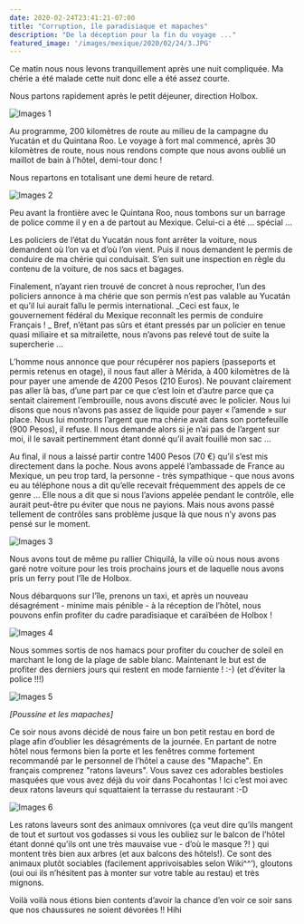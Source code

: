 ```yaml
---
date: 2020-02-24T23:41:21-07:00
title: "Corruption, île paradisiaque et mapaches"
description: "De la déception pour la fin du voyage ..."
featured_image: '/images/mexique/2020/02/24/3.JPG'
---
```


Ce matin nous nous levons tranquillement après une nuit compliquée. Ma chérie a été malade cette nuit donc elle a été assez courte. 

Nous partons rapidement après le petit déjeuner, direction Holbox. 

![Images 1](/images/mexique/2020/02/24/1.JPG)

Au programme, 200 kilomètres de route au milieu de la campagne du Yucatán et du Quintana Roo. Le voyage à fort mal commencé, après 30 kilomètres de route, nous nous rendons compte que nous avons oublié un maillot de bain à l’hôtel, demi-tour donc !

Nous repartons en totalisant une demi heure de retard. 

![Images 2](/images/mexique/2020/02/24/2.JPG)

Peu avant la frontière avec le Quintana Roo, nous tombons sur un barrage de police comme il y en a de partout au Mexique. Celui-ci a été ... spécial ...

Les policiers de l’état du Yucatán nous font arrêter la voiture, nous demandent où l’on va et d’où l’on vient. Puis il nous demandent le permis de conduire de ma chérie qui conduisait. S’en suit une inspection en règle du contenu de la voiture, de nos sacs et bagages.

 Finalement, n’ayant rien trouvé de concret à nous reprocher, l’un des policiers annonce à ma chérie que son permis n’est pas valable au Yucatán et qu’il lui aurait fallu le permis international. _Ceci est faux, le gouvernement fédéral du Mexique reconnaît les permis de conduire Français ! _ Bref, n’étant pas sûrs et étant pressés par un policier en tenue quasi miliaire et sa mitrailette, nous n’avons pas relevé tout de suite la supercherie  ...
 
 L’homme nous annonce que pour récupérer nos papiers (passeports et permis retenus en otage), il nous faut aller à Mérida, à 400 kilomètres de là pour payer une amende de 4200 Pesos (210 Euros). Ne pouvant clairement pas aller là bas, d’une part par ce que c’est loin et d’autre parce que ça sentait clairement l’embrouille, nous avons discuté avec le policier. Nous lui disons que nous n’avons pas assez de liquide pour payer « l’amende » sur place. Nous lui montrons l’argent que ma chérie avait dans son portefeuille (900 Pesos), il refuse. Il nous demande alors si je n’ai pas de l’argent sur moi, il le savait pertinemment étant donné qu’il avait fouillé mon sac ...
 
 Au final, il nous a laissé partir contre 1400 Pesos (70 €) qu’il s’est mis directement dans la poche. Nous avons appelé l’ambassade de France au Mexique, un peu trop tard, la personne - très sympathique - que nous avons eu au téléphone nous a dit qu’elle recevait fréquemment des appels de ce genre ... Elle nous a dit que si nous l’avions appelée pendant le contrôle, elle aurait peut-être pu éviter que nous ne payions. Mais nous avons passé tellement de contrôles sans problème jusque là que nous n’y avons pas pensé sur le moment. 

![Images 3](/images/mexique/2020/02/24/3.JPG)

 Nous avons tout de même pu rallier Chiquilá, la ville où nous nous avons garé notre voiture pour les trois prochains jours et de laquelle nous avons pris un ferry pout l’île de Holbox. 
 
 Nous débarquons sur l’île, prenons un taxi, et après un nouveau désagrément - minime mais pénible - à la réception de l’hôtel, nous pouvons enfin profiter du cadre paradisiaque et caraïbéen de Holbox !

![Images 4](/images/mexique/2020/02/24/4.JPG)

Nous sommes sortis de nos hamacs pour profiter du coucher de soleil en marchant le long de la plage de sable blanc. Maintenant le but est de profiter des derniers jours qui restent en mode farniente ! :-) (et d’éviter la police !!!)

![Images 5](/images/mexique/2020/02/24/5.JPG)

_[Poussine et les mapaches]_

Ce soir nous avons décidé de nous faire un bon petit restau en bord de plage afin d’oublier les désagréments de la journée. En partant de notre hôtel nous fermons bien la porte et les fenêtres comme fortement recommandé par le personnel de l’hôtel a cause des "Mapache". En français comprenez "ratons laveurs". Vous savez ces adorables bestioles masquées que vous avez déjà du voir dans Pocahontas ! Ici c’est moi avec deux ratons laveurs qui squattaient la terrasse du restaurant :-D

![Images 6](/images/mexique/2020/02/24/6.JPG)

Les ratons laveurs sont des animaux omnivores (ça veut dire qu’ils mangent de tout et surtout vos godasses si vous les oubliez sur le balcon de l’hôtel étant donné qu’ils ont une très mauvaise vue - d’où le masque ?! ) qui montent très bien aux arbres (et aux balcons des hôtels!). Ce sont des animaux plutôt sociables (facilement apprivoisables selon Wiki^^’), gloutons (oui oui ils n’hésitent pas à monter sur votre table au restau) et très mignons.

Voilà voilà nous étions bien contents d’avoir la chance d’en voir ce soir sans que nos chaussures ne soient dévorées !! Hihi
